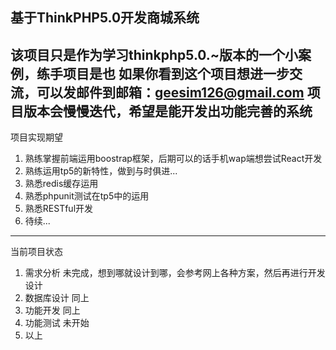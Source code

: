 基于ThinkPHP5.0开发商城系统
------------
该项目只是作为学习thinkphp5.0.~版本的一个小案例，练手项目是也
如果你看到这个项目想进一步交流，可以发邮件到邮箱：geesim126@gmail.com
项目版本会慢慢迭代，希望是能开发出功能完善的系统
------------
项目实现期望
1. 熟练掌握前端运用boostrap框架，后期可以的话手机wap端想尝试React开发
2. 熟练运用tp5的新特性，做到与时俱进...
3. 熟悉redis缓存运用
4. 熟悉phpunit测试在tp5中的运用
5. 熟悉RESTful开发
6. 待续...
------------
当前项目状态
1. 需求分析    未完成，想到哪就设计到哪，会参考网上各种方案，然后再进行开发设计
2. 数据库设计  同上 
3. 功能开发    同上
4. 功能测试    未开始
5. 以上
